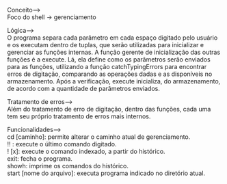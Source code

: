 Conceito--><br>
Foco do shell -> gerenciamento

Lógica--><br>
 O programa separa cada parâmetro em cada espaço digitado pelo usuário e os executam dentro de tuplas, que serão utilizadas para inicializar e gerenciar as funções internas.
 A função gerente de inicialização das outras funções é a execute. Lá, ela define como os parâmetros serão enviados para as funções, utilizando a função catchTypingErrors para encontrar erros de digitação, comparando as operações dadas e as disponíveis no armazenamento. Após a verificação, execute inicializa, do armazenamento, de acordo com a quantidade de parâmetros enviados.

Tratamento de erros--><br>
 Além do tratamento de erro de digitação, dentro das funções, cada uma tem seu próprio tratamento de erros mais internos.<br>

Funcionalidades--><br>
cd [caminho]: permite alterar o caminho atual de gerenciamento.<br>
!! : execute o último comando digitado.<br>
! [x]: execute o comando indexado, a partir do histórico.<br>
exit: fecha o programa.<br>
showh: imprime os comandos do histórico.<br>
start [nome do arquivo]: executa programa indicado no diretório atual.<br>
